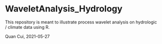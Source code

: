 # WaveletAnalysis_Hydrology

This repository is meant to illustrate process wavelet analysis on hydrologic / climate data using R.

Quan Cui, 2021-05-27
